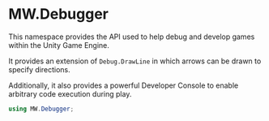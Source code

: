 ﻿# MW.Debugger
This namespace provides the API used to help debug and develop games within the Unity Game Engine.

It provides an extension of `Debug.DrawLine` in which arrows can be drawn to specify directions.

Additionally, it also provides a powerful Developer Console to enable arbitrary code execution during play.

```cs
using MW.Debugger;
```